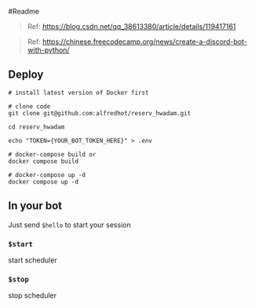 #Readme
> Ref: https://blog.csdn.net/qq_38613380/article/details/119417161

> Ref: https://chinese.freecodecamp.org/news/create-a-discord-bot-with-python/


## Deploy
```shell
# install latest version of Docker first

# clone code
git clone git@github.com:alfredhot/reserv_hwadam.git

cd reserv_hwadam

echo "TOKEN={YOUR_BOT_TOKEN_HERE}" > .env

# docker-compose build or
docker compose build

# docker-compose up -d
docker compose up -d

``` 

## In your bot
Just send `$hello` to start your session

### `$start`
start scheduler

### `$stop`
stop scheduler